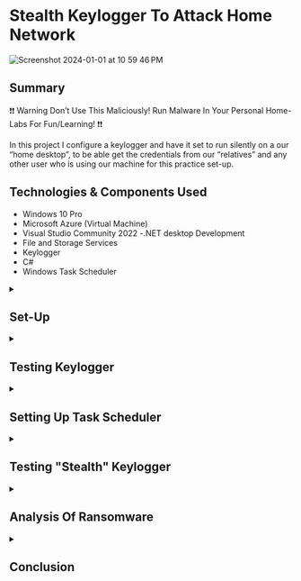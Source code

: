 # Stealth Keylogger To Attack Home Network

![Screenshot 2024-01-01 at 10 59 46 PM](https://github.com/EricMcclellan1/keylogger/assets/147299619/0374f090-75fc-40bb-ad07-574b5dddb765)

## Summary

❗❗ Warning Don’t Use This Maliciously! Run Malware In Your Personal Home-Labs For Fun/Learning! ❗❗

In this project I configure a keylogger and have it set to run silently on a our “home desktop”, to be able  get the credentials from our “relatives” and any other user who is using our machine for this practice set-up. 


## Technologies & Components Used

- Windows 10 Pro
- Microsoft Azure (Virtual Machine)
- Visual Studio Community 2022 
	-.NET desktop Development
- File and Storage Services
- Keylogger
- C#
- Windows Task Scheduler


<details> 
  <summary><h2>Set-Up</h2></summary>
  
I used Azure to create my virtual machine (running Windows 10 Pro) for my mock “home/family network” that was to run the keylogger malware on.

![1 azure vm](https://github.com/EricMcclellan1/keylogger/assets/147299619/cbf904b0-a316-43df-b006-c5c76ecc6276)

From here, I downloaded Visual Studio Community 2022 (with the >Net desktop development package), to test out and configure our keylogger.

![2 visual studio](https://github.com/EricMcclellan1/keylogger/assets/147299619/2a52a75a-4403-4752-8264-a783eb43ea6d)

![3 visual studio](https://github.com/EricMcclellan1/keylogger/assets/147299619/80429502-973a-4974-87ca-c9a34fdb1d95)

After getting our VM created and installing Visual Studio, I then downloaded our keylogger file from the net and saved the malware project code (for this test I kept the default name assets so it’s easier to follow along, but in actuality I would change this to something more random).

![4 save keylogger](https://github.com/EricMcclellan1/keylogger/assets/147299619/81bb5a3e-19da-43d7-881a-33a5e6a7c267)

  </details>


<details> 
  <summary><h2>Testing Keylogger</h2></summary>

Getting into the practical part of the project, I then opened up the keylogger in Visual Studio to be able to view the code and make any changes if needed (the default code is fine for this particular project)

![5 source code](https://github.com/EricMcclellan1/keylogger/assets/147299619/9ffc894b-6844-4106-bc74-7b5ff8f226a4)

Testing out the Keylogger, I was able to go to several different sites, put in credentials in web-sites, etc. and was able to see live in the console window each of our keys being recorded. Great, we’re up to a fantastic start!

![6 google](https://github.com/EricMcclellan1/keylogger/assets/147299619/c58b49b5-2d3c-4938-b1bb-930fdb48e1e4)

![7 credit score](https://github.com/EricMcclellan1/keylogger/assets/147299619/5dc4fb55-1ab6-416b-bd57-a6c41a4fe1fe)

![8 chase](https://github.com/EricMcclellan1/keylogger/assets/147299619/e007b19b-7e37-4b92-9002-e29206a3216d)


I was also able to test out the archive feature of this keylogger as well, being able to find previous tracked keylogged information in a notepad folder.

![9 archive](https://github.com/EricMcclellan1/keylogger/assets/147299619/aeab9f8e-8344-47d2-9bc1-8b8d66504f6d)

  </details>



<details> 
  <summary><h2>Setting Up Task Scheduler</h2></summary>

  So after seeing that the keylogger worked correctly, I went into the final steps of my project with setting up the Task Scheduler so that we would be able to have the keylogger running in the background to catch the credentials of any one accessing our family/home pc.

The first step is removing the large black console from popping up when the Keylogger is running. You can remove this in ‘Properties’ changing the Output type from “Console Application” to “Windows Application”. And then testing it out to make sure it’ll run without showing up. 

![10 windows app](https://github.com/EricMcclellan1/keylogger/assets/147299619/02c2473c-3034-4342-8216-408bfef5c174)

Going to Task Scheduler, I set a trigger to start at Log On, with the ‘Action’ being running the program, i.e Keylogger executable.

![11 trigger](https://github.com/EricMcclellan1/keylogger/assets/147299619/0ca5185e-263a-4576-a041-30958f903497)

![12 program](https://github.com/EricMcclellan1/keylogger/assets/147299619/6e37f163-9eac-46de-bf71-ceda451689a1)


 </details>



<details> 
  <summary><h2>Testing "Stealth" Keylogger</h2></summary>
 
For the fun part! So after setting up our Task Scheduler I then restarted my VM and then logged back into the family computer to test to see if everything would work (keylogger functioning in background as well as the removal of the black command console popping up).

I tested out several sites and everything worked as expected, totally stealth.

![13 fb](https://github.com/EricMcclellan1/keylogger/assets/147299619/04d17c0c-1de6-4a92-b3f0-3bd00d25939b)

![14 google](https://github.com/EricMcclellan1/keylogger/assets/147299619/ab470f57-910c-4228-854c-ade14a422bc3)

I then found my archive txt file and was able to confirm that the information I was typing was actually being recorded here.

![15 final check](https://github.com/EricMcclellan1/keylogger/assets/147299619/aec06a34-c4c8-40c5-9928-40c575904eb4)


 </details>
 

 <details> 
  <summary><h2>Analysis Of Ransomware</h2></summary>

   Lastly, I wanted to view the contents of our malware and see it being analysed by a virus checker. I went to VirusTotal for this final check.

![16 vt](https://github.com/EricMcclellan1/keylogger/assets/147299619/9e3d684f-74fa-4de4-a2b1-776ddc4ec36b)

From here, we’re able to see that our malware was detected by 47 out of 72 machines.

![17 vt 2](https://github.com/EricMcclellan1/keylogger/assets/147299619/9aac2bbc-bd43-4c19-8416-b5dee500ef1c)

In the details section, we can also find more information regarding the Keylogger including the hashing & additional info.

![18 vt 3](https://github.com/EricMcclellan1/keylogger/assets/147299619/0810cc6f-d32a-4686-8c66-1b632ea16cd7)

The ones that weren’t able to detect our keylogger malware were probably because their anti-virus engine was not utilizing anomaly based or behavior based detection, instead using signature-based detection whereas which wouldn’t detect this code since it was customized.

![18 vt 4](https://github.com/EricMcclellan1/keylogger/assets/147299619/e92d386b-6d60-44cc-be6a-0065f1d08d7a)

 </details>


 
 <details> 
  <summary><h2>Conclusion</h2></summary>

In closing, I was able to learn a lot about how a keylogger worked, as well as gaining knowledge on how malicious actors use keyloggers to steal valuable credentials from users to then be able to log into their accounts, sale their account info, use what they typed for extortion at a later date, etc. 

In addition I was able to use Task Scheduler in a completely new way (something that Microsoft probably did not intend) and found new way fun ways to implement future projects.



